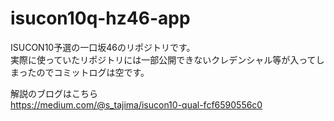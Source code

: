 # isucon10q-hz46-app
 
ISUCON10予選の一口坂46のリポジトリです。  
実際に使っていたリポジトリには一部公開できないクレデンシャル等が入ってしまったのでコミットログは空です。

解説のブログはこちら  
https://medium.com/@s_tajima/isucon10-qual-fcf6590556c0

